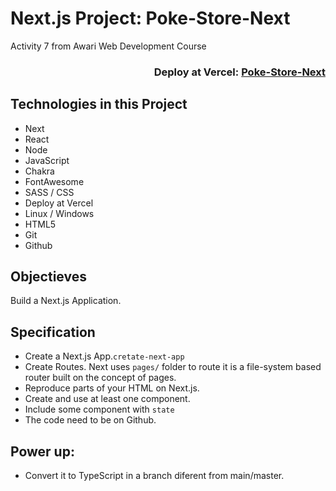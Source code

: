 # Next.js Project: Poke-Store-Next
Activity 7 from Awari Web Development Course  
  
<div align="right">
  
### Deploy at Vercel: <a href="https://poke-store-next.vercel.app/">Poke-Store-Next</a>  
  
</div>  
  
## Technologies in this Project
- Next
- React
- Node
- JavaScript
- Chakra
- FontAwesome
- SASS / CSS
- Deploy at Vercel
- Linux / Windows
- HTML5
- Git
- Github  
  
## Objectieves
Build a Next.js Application.  
  
## Specification
- Create a Next.js App.`cretate-next-app` 
- Create Routes. Next uses `pages/` folder to route it is a file-system based router built on the concept of pages.
- Reproduce parts of your HTML on Next.js.
- Create and use at least one component.
- Include some component with `state`
- The code need to be on Github.  
  
## Power up:  
- Convert it to TypeScript in a branch diferent from main/master.  
  

